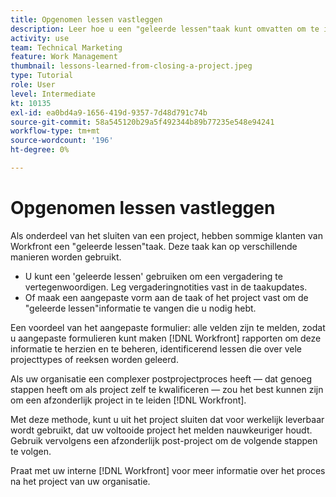 ```yaml
---
title: Opgenomen lessen vastleggen
description: Leer hoe u een "geleerde lessen"taak kunt omvatten om te identificeren wat goed ging en wat de volgende keer kan verbeteren.
activity: use
team: Technical Marketing
feature: Work Management
thumbnail: lessons-learned-from-closing-a-project.jpeg
type: Tutorial
role: User
level: Intermediate
kt: 10135
exl-id: ea0bd4a9-1656-419d-9357-7d48d791c74b
source-git-commit: 58a545120b29a5f492344b89b77235e548e94241
workflow-type: tm+mt
source-wordcount: '196'
ht-degree: 0%

---
```


# Opgenomen lessen vastleggen

Als onderdeel van het sluiten van een project, hebben sommige klanten van Workfront een &quot;geleerde lessen&quot;taak. Deze taak kan op verschillende manieren worden gebruikt.

* U kunt een &#39;geleerde lessen&#39; gebruiken om een vergadering te vertegenwoordigen. Leg vergaderingnotities vast in de taakupdates.
* Of maak een aangepaste vorm aan de taak of het project vast om de &quot;geleerde lessen&quot;informatie te vangen die u nodig hebt.

Een voordeel van het aangepaste formulier: alle velden zijn te melden, zodat u aangepaste formulieren kunt maken [!DNL Workfront] rapporten om deze informatie te herzien en te beheren, identificerend lessen die over vele projecttypes of reeksen worden geleerd.

Als uw organisatie een complexer postprojectproces heeft — dat genoeg stappen heeft om als project zelf te kwalificeren — zou het best kunnen zijn om een afzonderlijk project in te leiden [!DNL Workfront].

Met deze methode, kunt u uit het project sluiten dat voor werkelijk leverbaar wordt gebruikt, dat uw voltooide project het melden nauwkeuriger houdt. Gebruik vervolgens een afzonderlijk post-project om de volgende stappen te volgen.

Praat met uw interne [!DNL Workfront] voor meer informatie over het proces na het project van uw organisatie.
